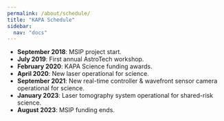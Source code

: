 ```yaml
---
permalink: /about/schedule/
title: "KAPA Schedule"
sidebar:
  nav: "docs"
---
```


* **September 2018**: MSIP project start.
* **July 2019**: First annual AstroTech workshop.
* **February 2020**: KAPA Science funding awards.
* **April 2020**: New laser operational for science.
* **September 2021**: New real-time controller & wavefront sensor camera operational for science.
* **January 2023**: Laser tomography system operational for shared-risk science.
* **August 2023**: MSIP funding ends.

